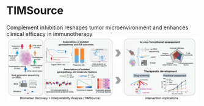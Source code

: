 # TIMSource
Complement inhibition reshapes tumor microenvironment and enhances clinical efficacy in immunotherapy
![image](overall.png)